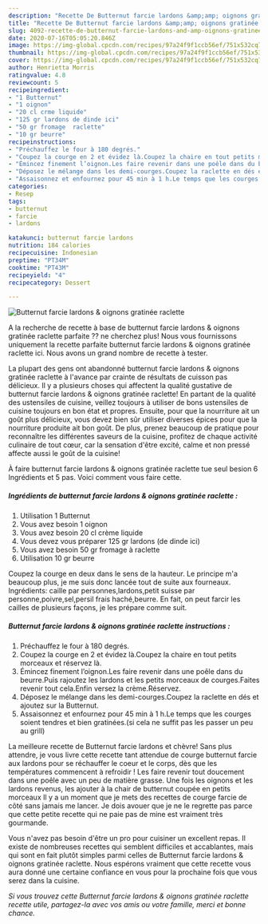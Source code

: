 ```yaml
---
description: "Recette De Butternut farcie lardons &amp;amp; oignons gratinée raclette"
title: "Recette De Butternut farcie lardons &amp;amp; oignons gratinée raclette"
slug: 4092-recette-de-butternut-farcie-lardons-and-amp-oignons-gratinee-raclette
date: 2020-07-16T05:05:20.846Z
image: https://img-global.cpcdn.com/recipes/97a24f9f1ccb56ef/751x532cq70/butternut-farcie-lardons-oignons-gratinee-raclette-photo-principale-de-la-recette.jpg
thumbnail: https://img-global.cpcdn.com/recipes/97a24f9f1ccb56ef/751x532cq70/butternut-farcie-lardons-oignons-gratinee-raclette-photo-principale-de-la-recette.jpg
cover: https://img-global.cpcdn.com/recipes/97a24f9f1ccb56ef/751x532cq70/butternut-farcie-lardons-oignons-gratinee-raclette-photo-principale-de-la-recette.jpg
author: Henrietta Morris
ratingvalue: 4.8
reviewcount: 5
recipeingredient:
- "1 Butternut"
- "1 oignon"
- "20 cl crme liquide"
- "125 gr lardons de dinde ici"
- "50 gr fromage  raclette"
- "10 gr beurre"
recipeinstructions:
- "Préchauffez le four à 180 degrés."
- "Coupez la courge en 2 et évidez là.Coupez la chaire en tout petits morceaux et réservez là."
- "Émincez finement l’oignon.Les faire revenir dans une poêle dans du beurre.Puis rajoutez les lardons et les petits morceaux de courges.Faites revenir tout cela.Enfin versez la crème.Réservez."
- "Déposez le mélange dans les demi-courges.Coupez la raclette en dés et ajoutez sur la Butternut."
- "Assaisonnez et enfournez pour 45 min à 1 h.Le temps que les courges soient tendres et bien gratinées.(si cela ne suffit pas les passer un peu au grill)"
categories:
- Resep
tags:
- butternut
- farcie
- lardons

katakunci: butternut farcie lardons 
nutrition: 184 calories
recipecuisine: Indonesian
preptime: "PT34M"
cooktime: "PT43M"
recipeyield: "4"
recipecategory: Dessert

---
```



![Butternut farcie lardons &amp; oignons gratinée raclette](https://img-global.cpcdn.com/recipes/97a24f9f1ccb56ef/751x532cq70/butternut-farcie-lardons-oignons-gratinee-raclette-photo-principale-de-la-recette.jpg)

A la recherche de recette à base de butternut farcie lardons &amp; oignons gratinée raclette parfaite ?? ne cherchez plus! Nous vous fournissons uniquement la recette parfaite butternut farcie lardons &amp; oignons gratinée raclette ici. Nous avons un grand nombre de recette à tester.

La plupart des gens ont abandonné butternut farcie lardons &amp; oignons gratinée raclette à l'avance par crainte de résultats de cuisson pas délicieux. Il y a plusieurs choses qui affectent la qualité gustative de butternut farcie lardons &amp; oignons gratinée raclette! En partant de la qualité des ustensiles de cuisine, veillez toujours à utiliser de bons ustensiles de cuisine toujours en bon état et propres. Ensuite, pour que la nourriture ait un goût plus délicieux, vous devez bien sûr utiliser diverses épices pour que la nourriture produite ait bon goût. De plus, prenez beaucoup de pratique pour reconnaître les différentes saveurs de la cuisine, profitez de chaque activité culinaire de tout cœur, car la sensation d'être excité, calme et non pressé affecte aussi le goût de la cuisine!

<!--inarticleads1-->

À faire butternut farcie lardons &amp; oignons gratinée raclette tue seul besion 6 Ingrédients et 5 pas. Voici comment vous faire cette.

##### Ingrédients de butternut farcie lardons &amp; oignons gratinée raclette :

1. Utilisation 1 Butternut
1. Vous avez besoin 1 oignon
1. Vous avez besoin 20 cl crème liquide
1. Vous devez vous préparer 125 gr lardons (de dinde ici)
1. Vous avez besoin 50 gr fromage à raclette
1. Utilisation 10 gr beurre


Coupez la courge en deux dans le sens de la hauteur. Le principe m&#39;a beaucoup plus, je me suis donc lancée tout de suite aux fourneaux. Ingrédients: caille par personnes,lardons,petit suisse par personne,poivre,sel,persil frais haché,beurre. En fait, on peut farcir les cailles de plusieurs façons, je les prépare comme suit. 

<!--inarticleads2-->

##### Butternut farcie lardons &amp; oignons gratinée raclette instructions :

1. Préchauffez le four à 180 degrés.
1. Coupez la courge en 2 et évidez là.Coupez la chaire en tout petits morceaux et réservez là.
1. Émincez finement l’oignon.Les faire revenir dans une poêle dans du beurre.Puis rajoutez les lardons et les petits morceaux de courges.Faites revenir tout cela.Enfin versez la crème.Réservez.
1. Déposez le mélange dans les demi-courges.Coupez la raclette en dés et ajoutez sur la Butternut.
1. Assaisonnez et enfournez pour 45 min à 1 h.Le temps que les courges soient tendres et bien gratinées.(si cela ne suffit pas les passer un peu au grill)


La meilleure recette de Butternut farcie lardons et chèvre! Sans plus attendre, je vous livre cette recette tant attendue de courge butternut farcie aux lardons pour se réchauffer le coeur et le corps, dès que les températures commencent à refroidir ! Les faire revenir tout doucement dans une poêle avec un peu de matière grasse. Une fois les oignons et les lardons revenus, les ajouter à la chair de butternut coupée en petits morceaux Il y a un moment que je mets des recettes de courge farcie de côté sans jamais me lancer. Je dois avouer que je ne le regrette pas parce que cette petite recette qui ne paie pas de mine est vraiment très gourmande. 

<!--inarticleads1-->

<p>
Vous n'avez pas besoin d'être un pro pour cuisiner un excellent repas. Il existe de nombreuses recettes qui semblent difficiles et accablantes, mais qui sont en fait plutôt simples parmi celles de Butternut farcie lardons &amp; oignons gratinée raclette. Nous espérons vraiment que cette recette vous aura donné une certaine confiance en vous pour la prochaine fois que vous serez dans la cuisine.
</p>

<p>
<i>Si vous trouvez cette Butternut farcie lardons &amp; oignons gratinée raclette recette utile, partagez-la avec vos amis ou votre famille, merci et bonne chance.</i>
</p>
